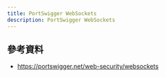 ```yaml
---
title: PortSwigger WebSockets
description: PortSwigger WebSockets
---
```


## 參考資料

- https://portswigger.net/web-security/websockets
